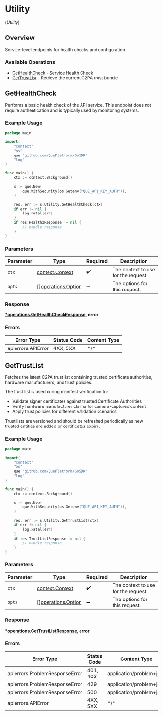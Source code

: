 # Utility
(*Utility*)

## Overview

Service-level endpoints for health checks and configuration.

### Available Operations

* [GetHealthCheck](#gethealthcheck) - Service Health Check
* [GetTrustList](#gettrustlist) - Retrieve the current C2PA trust bundle

## GetHealthCheck

Performs a basic health check of the API service. This endpoint does not require authentication and is typically used by monitoring systems.

### Example Usage

<!-- UsageSnippet language="go" operationID="getHealthCheck" method="get" path="/healthz" -->
```go
package main

import(
	"context"
	"os"
	que "github.com/QuePlatform/GoSDK"
	"log"
)

func main() {
    ctx := context.Background()

    s := que.New(
        que.WithSecurity(os.Getenv("QUE_API_KEY_AUTH")),
    )

    res, err := s.Utility.GetHealthCheck(ctx)
    if err != nil {
        log.Fatal(err)
    }
    if res.HealthzResponse != nil {
        // handle response
    }
}
```

### Parameters

| Parameter                                                | Type                                                     | Required                                                 | Description                                              |
| -------------------------------------------------------- | -------------------------------------------------------- | -------------------------------------------------------- | -------------------------------------------------------- |
| `ctx`                                                    | [context.Context](https://pkg.go.dev/context#Context)    | :heavy_check_mark:                                       | The context to use for the request.                      |
| `opts`                                                   | [][operations.Option](../../models/operations/option.md) | :heavy_minus_sign:                                       | The options for this request.                            |

### Response

**[*operations.GetHealthCheckResponse](../../models/operations/gethealthcheckresponse.md), error**

### Errors

| Error Type         | Status Code        | Content Type       |
| ------------------ | ------------------ | ------------------ |
| apierrors.APIError | 4XX, 5XX           | \*/\*              |

## GetTrustList

Fetches the latest C2PA trust list containing trusted certificate authorities, hardware manufacturers, and trust policies.

The trust list is used during manifest verification to:
- Validate signer certificates against trusted Certificate Authorities
- Verify hardware manufacturer claims for camera-captured content
- Apply trust policies for different validation scenarios

Trust lists are versioned and should be refreshed periodically as new trusted entities are added or certificates expire.


### Example Usage

<!-- UsageSnippet language="go" operationID="getTrustList" method="get" path="/v1/trust-list" -->
```go
package main

import(
	"context"
	"os"
	que "github.com/QuePlatform/GoSDK"
	"log"
)

func main() {
    ctx := context.Background()

    s := que.New(
        que.WithSecurity(os.Getenv("QUE_API_KEY_AUTH")),
    )

    res, err := s.Utility.GetTrustList(ctx)
    if err != nil {
        log.Fatal(err)
    }
    if res.TrustListResponse != nil {
        // handle response
    }
}
```

### Parameters

| Parameter                                                | Type                                                     | Required                                                 | Description                                              |
| -------------------------------------------------------- | -------------------------------------------------------- | -------------------------------------------------------- | -------------------------------------------------------- |
| `ctx`                                                    | [context.Context](https://pkg.go.dev/context#Context)    | :heavy_check_mark:                                       | The context to use for the request.                      |
| `opts`                                                   | [][operations.Option](../../models/operations/option.md) | :heavy_minus_sign:                                       | The options for this request.                            |

### Response

**[*operations.GetTrustListResponse](../../models/operations/gettrustlistresponse.md), error**

### Errors

| Error Type                     | Status Code                    | Content Type                   |
| ------------------------------ | ------------------------------ | ------------------------------ |
| apierrors.ProblemResponseError | 401, 403                       | application/problem+json       |
| apierrors.ProblemResponseError | 429                            | application/problem+json       |
| apierrors.ProblemResponseError | 500                            | application/problem+json       |
| apierrors.APIError             | 4XX, 5XX                       | \*/\*                          |